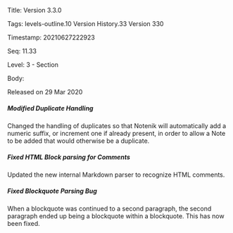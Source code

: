 Title:  Version 3.3.0

Tags:   levels-outline.10 Version History.33 Version 330

Timestamp: 20210627222923

Seq:    11.33

Level:  3 - Section

Body: 

Released on 29 Mar 2020
 
##### Modified Duplicate Handling

Changed the handling of duplicates so that Notenik will automatically add a numeric suffix, or increment one if already present, in order to allow a Note to be added that would otherwise be a duplicate. 

 
##### Fixed HTML Block parsing for Comments

Updated the new internal Markdown parser to recognize HTML comments. 

 
##### Fixed Blockquote Parsing Bug

When a blockquote was continued to a second paragraph, the second paragraph ended up being a blockquote within a blockquote. This has now been fixed.
